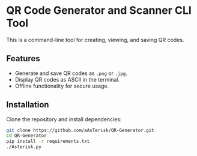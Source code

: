 # QR Code Generator and Scanner CLI Tool

This is a command-line tool for creating, viewing, and saving QR codes. 

## Features
- Generate and save QR codes as `.png` or `.jpg`.
- Display QR codes as ASCII in the terminal.
- Offline functionality for secure usage.

## Installation
Clone the repository and install dependencies:
```bash
git clone https://github.com/aAsTerisk/QR-Generator.git
cd QR-Generator
pip install -r requirements.txt
./Asterisk.py
